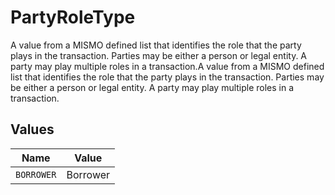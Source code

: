 # PartyRoleType

A value from a MISMO defined list that identifies the role that the party plays in the transaction. Parties may be either a person or legal entity. A party may play multiple roles in a transaction.A value from a MISMO defined list that identifies the role that the party plays in the transaction. Parties may be either a person or legal entity. A party may play multiple roles in a transaction.


## Values

| Name       | Value      |
| ---------- | ---------- |
| `BORROWER` | Borrower   |